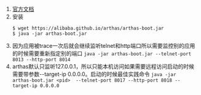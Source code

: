 1. [官方文档](https://alibaba.github.io/arthas/install-detail.html)
2. 安装
    ```
    $ wget https://alibaba.github.io/arthas/arthas-boot.jar
    $ java -jar arthas-boot.jar
    ```
3. 因为应用被trace一次后就会继续监听telnet和http端口所以需要监控别的应用的时候需要重新指定别的端口
`java -jar arthas-boot.jar --telnet-port 8013 --http-port 8014`
4. arthas默认只监听127.0.0.1，所以只能本机访问如果需要远程访问启动的时候需要带参数--target-ip 0.0.0.0。启动的时候最佳实践命令
`java -jar arthas-boot.jar <pid>  --telnet-port 8017 --http-port 8018 --target-ip 0.0.0.0`
